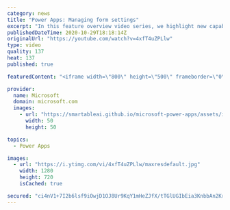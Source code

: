 ```yaml
---
category: news
title: "Power Apps: Managing form settings"
excerpt: "In this feature overview video series, we highlight new capabilities included in the latest update to Microsoft Power Apps.  Improvements to Microsoft Power Apps for managing form settings and events allow users to set various features on a form in the new modern designer.   Get the most out of Power"
publishedDateTime: 2020-10-29T18:18:14Z
originalUrl: "https://youtube.com/watch?v=4xfT4uZPLlw"
type: video
quality: 137
heat: 137
published: true

featuredContent: "<iframe width=\"800\" height=\"500\" frameborder=\"0\" src=\"https://www.youtube.com/embed/4xfT4uZPLlw\" allow=\"accelerometer; autoplay; encrypted-media; gyroscope; picture-in-picture\" allowfullscreen></iframe>"

provider:
  name: Microsoft
  domain: microsoft.com
  images:
    - url: "https://smartableai.github.io/microsoft-power-apps/assets/images/organizations/microsoft.com-50x50.jpg"
      width: 50
      height: 50

topics:
  - Power Apps

images:
  - url: "https://i.ytimg.com/vi/4xfT4uZPLlw/maxresdefault.jpg"
    width: 1280
    height: 720
    isCached: true

secured: "ci4nV1+7I2b6lsf9iOwjD1OJ8Ur9KqY1mHeZJfX/tTGlUGIbEia3KnbbAn2KrcA37bWKX0krRj1Ulu4E+u3zTbQ0x7VZEfamqK2xo7rkc57L0RBX34pbGECpMuhkSyt9v1rAzUezeqEYDxpblNNeq8NUPZhTWAHYn6wcLoWUlWPXXnizwvfRuhzUsdEG5jxvYR5m3mwll1XSN3D/W7YO/YFkLNBKf+Tay167jdlHOev5XCM++sIXQufcIPK+musfVDyeWXCaQjd+iVLzSbSdZaRszcBN24oEYfLCK8k8dKNU7BoV1n4N0JfwYWEjlYTjhOsUZKltc5xF5UMd6STJYeUNE1nt21gDUmhoLrfjK5+KAtgCJ9e/xCO/b0aWDMRU2I2WTd8DQ5EEMwcfVWcmhBCeZep4wUND7cTp6Av+OlV7Z4nuvhxgJxaCAhUQt6uc;aIlQeyzvNC4fxJy8JB6HnA=="
---
```


